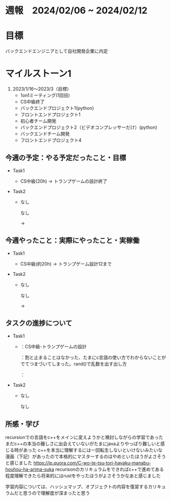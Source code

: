 
# 週報　2024/02/06 ~ 2024/02/12

# 目標
バックエンドエンジニアとして自社開発企業に内定

# マイルストーン1

1. 2023/1/16〜2023/3（目標）
   - 1on1ミーティング(1回目)
   - CS中級終了
   - バックエンドプロジェクト1(python)
   - フロントエンドプロジェクト1
   - 初心者チーム開発
   - バックエンドプロジェクト2（ビデオコンプレッサーだけ）(python)
   - バックエンドチーム開発
   - フロントエンドプロジェクト4


## 今週の予定：やる予定だったこと・目標
- Task1
    - CS中級(20h)
        → トランプゲームの設計終了

- Task2
    - なし

        なし
        
        → 

## 今週やったこと：実際にやったこと・実稼働
- Task1
    - CS中級(約20h)
        → トランプゲーム設計12まで
    
- Task2
    - なし

        なし

        →

## タスクの進捗について
- Task1
    - ：CS中級-トランプゲームの設計
    
        ：割と止まることはなかった、たまにc言語の使い方でわからないことがでてつまづいてしまった。rand()で乱数を出す出し方

        ：

- Task2
    - なし

        なし
    
## 所感・学び
recursionでの言語をc++をメインに変えようかと検討しながらの学習であった
まだc++の本当の難しさに出会えていないがたまにjavaよりやっぱり難しいと感じる時があった
c++を本当に理解するには一回転生しないといけないみたいな漫画（下記）があったので本格的にマスターするのはやめといたほうがよさそうと感じました
https://jp.quora.com/C-wo-te-tsu-tori-hayaku-manabu-houhou-ha-arima-suka
recurisonのカリキュラムをできればc++で進めてある程度理解できたら将来的にはrustをやったほうがよさそうかなあと感じました

学習内容については、ハッシュマップ、オブジェクトの内容を復習するカリキュラムだと思うので理解度が深まったと思う
